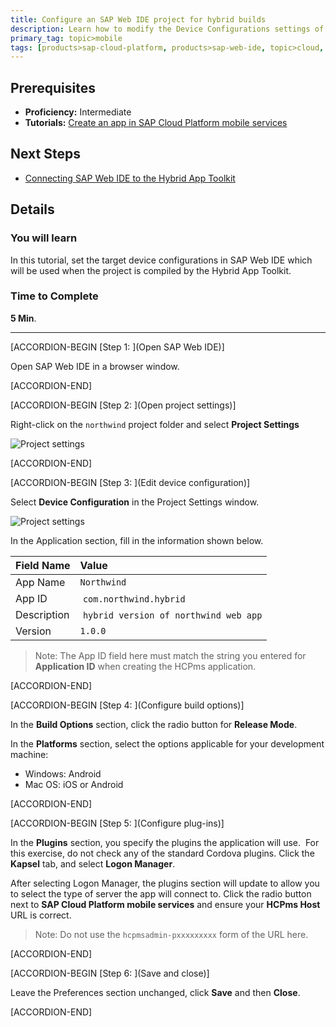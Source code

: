 ```yaml
---
title: Configure an SAP Web IDE project for hybrid builds
description: Learn how to modify the Device Configurations settings of a mobile web project for a hybrid build
primary_tag: topic>mobile
tags: [products>sap-cloud-platform, products>sap-web-ide, topic>cloud, topic>html5, topic>mobile, tutorial>intermediate ]
---
```


## Prerequisites  
- **Proficiency:** Intermediate
- **Tutorials:** [Create an app in SAP Cloud Platform mobile services](https://developers.sap.com/tutorials/hcpms-create-hybrid-app.html)


## Next Steps
- [Connecting SAP Web IDE to the Hybrid App Toolkit](https://developers.sap.com/tutorials/hcpms-webide-hat-connection.html)

## Details
### You will learn  
In this tutorial, set the target device configurations in SAP Web IDE which will be used when the project is compiled by the Hybrid App Toolkit.

### Time to Complete
**5 Min**.

---


[ACCORDION-BEGIN [Step 1: ](Open SAP Web IDE)]

Open SAP Web IDE in a browser window.


[ACCORDION-END]

[ACCORDION-BEGIN [Step 2: ](Open project settings)]

Right-click on the `northwind` project folder and select **Project Settings**

![Project settings](https://raw.githubusercontent.com/SAPDocuments/Tutorials/master/tutorials/hcpms-webide-hybrid-config/2.png)


[ACCORDION-END]

[ACCORDION-BEGIN [Step 3: ](Edit device configuration)]

Select **Device Configuration** in the Project Settings window.

![Project settings](https://raw.githubusercontent.com/SAPDocuments/Tutorials/master/tutorials/hcpms-webide-hybrid-config/3.png)

In the Application section, fill in the information shown below.

Field Name          | Value
:------------------ | :-------------
App Name            | `Northwind `
App ID              | `com.northwind.hybrid`
Description         | `hybrid version of northwind web app`
Version             | `1.0.0`

> Note: The App ID field here must match the string you entered for **Application ID** when creating the HCPms application.



[ACCORDION-END]

[ACCORDION-BEGIN [Step 4: ](Configure build options)]

In the **Build Options** section, click the radio button for **Release Mode**.

In the **Platforms** section, select the options applicable for your development machine:
- 	Windows: Android
- 	Mac OS: iOS or Android


[ACCORDION-END]

[ACCORDION-BEGIN [Step 5: ](Configure plug-ins)]

In the **Plugins** section, you specify the plugins the application will use.  For this exercise, do not check any of the standard Cordova plugins. Click the **Kapsel** tab, and select **Logon Manager**.

After selecting Logon Manager, the plugins section will update to allow you to select the type of server the app will connect to. Click the radio button next to **SAP Cloud Platform mobile services** and ensure your **HCPms Host** URL is correct.

> Note: Do not use the `hcpmsadmin-pxxxxxxxxx` form of the URL here.


[ACCORDION-END]

[ACCORDION-BEGIN [Step 6: ](Save and close)]

Leave the Preferences section unchanged, click **Save** and then **Close**.


[ACCORDION-END]

